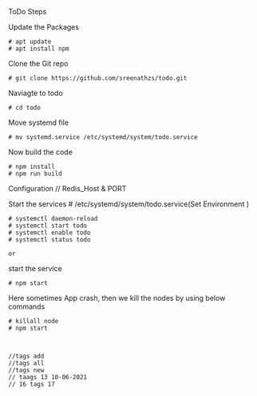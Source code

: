ToDo Steps

Update the Packages

    # apt update
    # apt install npm
Clone the Git repo

    # git clone https://github.com/sreenathzs/todo.git

Naviagte to todo

    # cd todo

Move systemd file

    # mv systemd.service /etc/systemd/system/todo.service

Now build the code

    # npm install 
    # npm run build 

Configuration // Redis_Host & PORT

Start the services 
    # /etc/systemd/system/todo.service(Set Environment )

    # systemctl daemon-reload
    # systemctl start todo 
    # systemctl enable todo 
    # systemctl status todo 

    or

start the service

    # npm start 
    
Here sometimes App crash, then we kill the nodes by using below commands

    # killall node
    # npm start



    //tags add
    //tags all
    //tags new
    // taags 13 10-06-2021 
    // 16 tags 17 

    